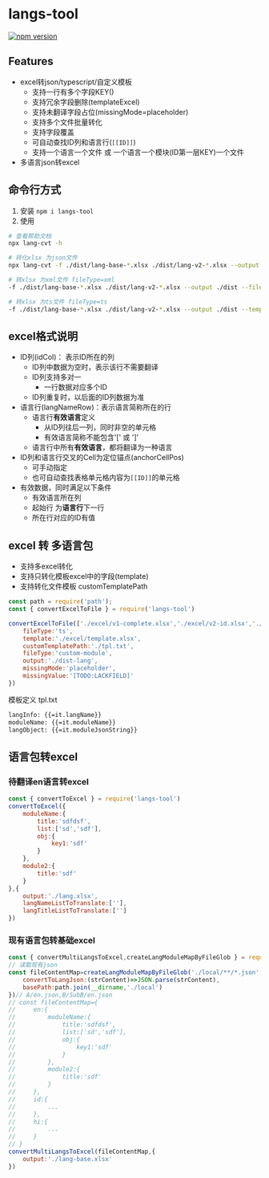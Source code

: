 # langs-tool
[![npm version](https://badge.fury.io/js/langs-tool.svg)](https://badge.fury.io/js/langs-tool)

## Features
+ excel转json/typescript/自定义模板
  + 支持一行有多个字段KEY()
  + 支持冗余字段删除(templateExcel)
  + 支持未翻译字段占位(missingMode=placeholder)
  + 支持多个文件批量转化
  + 支持字段覆盖
  + 可自动查找ID列和语言行(``[[ID]]``)
  + 支持一个语言一个文件 或 一个语言一个模块(ID第一层KEY)一个文件
+ 多语言json转excel

## 命令行方式
1. 安装 ``npm i langs-tool``
2. 使用
``` bash
# 查看帮助文档
npx lang-cvt -h

# 转化xlsx 为json文件
npx lang-cvt -f ./dist/lang-base-*.xlsx ./dist/lang-v2-*.xlsx --output ./dist  --fileType xml

# 转xlsx 为xml文件 fileType=xml
-f ./dist/lang-base-*.xlsx ./dist/lang-v2-*.xlsx --output ./dist --fileType xml

# 转xlsx 为ts文件 fileType=ts
-f ./dist/lang-base-*.xlsx ./dist/lang-v2-*.xlsx --output ./dist --templateExcel ./dist/template.xlsx --fileType ts --missingMode placeholder
```


## excel格式说明

+ ID列(idCol)： 表示ID所在的列
  + ID列中数据为空时，表示该行不需要翻译
  + ID列支持多对一
    + 一行数据对应多个ID
  + ID列重复时，以后面的ID列数据为准
+ 语言行(langNameRow)：表示语言简称所在的行
  + 语言行**有效语言**定义
    + 从ID列往后一列，同时非空的单元格
    + 有效语言简称不能包含'[' 或 ']'
  + 语言行中所有**有效语言**，都将翻译为一种语言
+ ID列和语言行交叉的Cell为定位锚点(anchorCellPos)
  + 可手动指定 
  + 也可自动查找表格单元格内容为``[[ID]]``的单元格
+ 有效数据，同时满足以下条件
  + 有效语言所在列
  + 起始行 为**语言行**下一行
  + 所在行对应的ID有值

## excel 转 多语言包
+ 支持多excel转化
+ 支持只转化模板excel中的字段(template)
+ 支持转化文件模板 customTemplatePath


``` js
const path = require('path');
const { convertExcelToFile } = require('langs-tool')

convertExcelToFile(['./excel/v1-complete.xlsx','./excel/v2-id.xlsx','./excel/v2-hi.xlsx'],{
    fileType:'ts',
    template:'./excel/template.xlsx',
    customTemplatePath:'./tpl.txt',
    fileType:'custom-module',
    output:'./dist-lang',
    missingMode:'placeholder',
    missingValue:'[TODO:LACKFIELD]'
})
```

模板定义 tpl.txt

``` txt
langInfo: {{=it.langName}}
moduleName: {{=it.moduleName}}
langObject: {{=it.moduleJsonString}}
```

## 语言包转excel

### 待翻译en语言转excel
``` js
const { convertToExcel } = require('langs-tool')
convertToExcel({
    moduleName:{
        title:'sdfdsf',
        list:['sd','sdf'],
        obj:{
            key1:'sdf'
        }
    },
    module2:{
        title:'sdf'
    }
},{
    output:'./lang.xlsx',
    langNameListToTranslate:[''],
    langTitleListToTranslate:['']
})
```

### 现有语言包转基础excel
``` js
const { convertMultiLangsToExcel,createLangModuleMapByFileGlob } = require('langs-tool')
// 读取现有json 
const fileContentMap=createLangModuleMapByFileGlob('./local/**/*.json',{
    convertToLangJson:(strContent)=>JSON.parse(strContent),
    basePath:path.join(__dirname,'./local')
})// A/en.json,B/SubB/en.json
// const fileContentMap={
//     en:{
//         moduleName:{
//             title:'sdfdsf',
//             list:['sd','sdf'],
//             obj:{
//                 key1:'sdf'
//             }
//         },
//         module2:{
//             title:'sdf'
//         }
//     },
//     id:{
//         ...
//     },
//     hi:{
//         ...
//     }
// }
convertMultiLangsToExcel(fileContentMap,{
    output:'./lang-base.xlsx'
})
```

 
